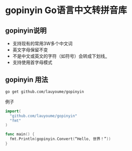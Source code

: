 gopinyin Go语言中文转拼音库
===========================

gopinyin说明
-----------

* 支持现有的常用3W多个中文词
* 英文字母保留不变
* 不是中文或英文的字符（如符号）会转成下划线_
* 支持使用首字母模式

gopinyin 用法
-------------
```
go get github.com/lauyoume/gopinyin
```
例子

```go
import(
  "github.com/lauyoume/gopinyin"
  "fmt"
)

func main() {
  fmt.Println(gopinyin.Convert(“Hello, 世界！”))
}

```

